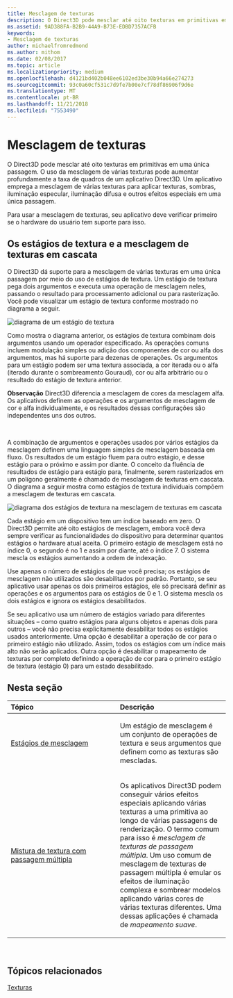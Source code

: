 ```yaml
---
title: Mesclagem de texturas
description: O Direct3D pode mesclar até oito texturas em primitivas em uma única passagem.
ms.assetid: 9AD388FA-B2B9-44A9-B73E-EDBD7357ACFB
keywords:
- Mesclagem de texturas
author: michaelfromredmond
ms.author: mithom
ms.date: 02/08/2017
ms.topic: article
ms.localizationpriority: medium
ms.openlocfilehash: d4121bd402b048ee6102ed3be30b94a66e274273
ms.sourcegitcommit: 93c0a60cf531c7d9fe7b00e7cf78df86906f9d6e
ms.translationtype: MT
ms.contentlocale: pt-BR
ms.lasthandoff: 11/21/2018
ms.locfileid: "7553490"
---
```

# <a name="texture-blending"></a>Mesclagem de texturas


O Direct3D pode mesclar até oito texturas em primitivas em uma única passagem. O uso da mesclagem de várias texturas pode aumentar profundamente a taxa de quadros de um aplicativo Direct3D. Um aplicativo emprega a mesclagem de várias texturas para aplicar texturas, sombras, iluminação especular, iluminação difusa e outros efeitos especiais em uma única passagem.

Para usar a mesclagem de texturas, seu aplicativo deve verificar primeiro se o hardware do usuário tem suporte para isso.

## <a name="span-idtexture-stages-and-the-texture-blending-cascadespanspan-idtexture-stages-and-the-texture-blending-cascadespanspan-idtexture-stages-and-the-texture-blending-cascadespantexture-stages-and-the-texture-blending-cascade"></a><span id="Texture-Stages-and-the-Texture-Blending-Cascade"></span><span id="texture-stages-and-the-texture-blending-cascade"></span><span id="TEXTURE-STAGES-AND-THE-TEXTURE-BLENDING-CASCADE"></span>Os estágios de textura e a mesclagem de texturas em cascata


O Direct3D dá suporte para a mesclagem de várias texturas em uma única passagem por meio do uso de estágios de textura. Um estágio de textura pega dois argumentos e executa uma operação de mesclagem neles, passando o resultado para processamento adicional ou para rasterização. Você pode visualizar um estágio de textura conforme mostrado no diagrama a seguir.

![diagrama de um estágio de textura](images/texstg.png)

Como mostra o diagrama anterior, os estágios de textura combinam dois argumentos usando um operador especificado. As operações comuns incluem modulação simples ou adição dos componentes de cor ou alfa dos argumentos, mas há suporte para dezenas de operações. Os argumentos para um estágio podem ser uma textura associada, a cor iterada ou o alfa (iterado durante o sombreamento Gouraud), cor ou alfa arbitrário ou o resultado do estágio de textura anterior.

**Observação**  Direct3D diferencia a mesclagem de cores da mesclagem alfa. Os aplicativos definem as operações e os argumentos de mesclagem de cor e alfa individualmente, e os resultados dessas configurações são independentes uns dos outros.

 

A combinação de argumentos e operações usados por vários estágios da mesclagem definem uma linguagem simples de mesclagem baseada em fluxo. Os resultados de um estágio fluem para outro estágio, e desse estágio para o próximo e assim por diante. O conceito da fluência de resultados de estágio para estágio para, finalmente, serem rasterizados em um polígono geralmente é chamado de mesclagem de texturas em cascata. O diagrama a seguir mostra como estágios de textura individuais compõem a mesclagem de texturas em cascata.

![diagrama dos estágios de textura na mesclagem de texturas em cascata](images/tcascade.png)

Cada estágio em um dispositivo tem um índice baseado em zero. O Direct3D permite até oito estágios de mesclagem, embora você deva sempre verificar as funcionalidades do dispositivo para determinar quantos estágios o hardware atual aceita. O primeiro estágio de mesclagem está no índice 0, o segundo é no 1 e assim por diante, até o índice 7. O sistema mescla os estágios aumentando a ordem de indexação.

Use apenas o número de estágios de que você precisa; os estágios de mesclagem não utilizados são desabilitados por padrão. Portanto, se seu aplicativo usar apenas os dois primeiros estágios, ele só precisará definir as operações e os argumentos para os estágios de 0 e 1. O sistema mescla os dois estágios e ignora os estágios desabilitados.

Se seu aplicativo usa um número de estágios variado para diferentes situações – como quatro estágios para alguns objetos e apenas dois para outros – você não precisa explicitamente desabilitar todos os estágios usados anteriormente. Uma opção é desabilitar a operação de cor para o primeiro estágio não utilizado. Assim, todos os estágios com um índice mais alto não serão aplicados. Outra opção é desabilitar o mapeamento de texturas por completo definindo a operação de cor para o primeiro estágio de textura (estágio 0) para um estado desabilitado.

## <a name="span-idin-this-sectionspanin-this-section"></a><span id="in-this-section"></span>Nesta seção


<table>
<colgroup>
<col width="50%" />
<col width="50%" />
</colgroup>
<thead>
<tr class="header">
<th align="left">Tópico</th>
<th align="left">Descrição</th>
</tr>
</thead>
<tbody>
<tr class="odd">
<td align="left"><p><a href="blending-stages.md">Estágios de mesclagem</a></p></td>
<td align="left"><p>Um estágio de mesclagem é um conjunto de operações de textura e seus argumentos que definem como as texturas são mescladas.</p></td>
</tr>
<tr class="even">
<td align="left"><p><a href="multipass-texture-blending.md">Mistura de textura com passagem múltipla</a></p></td>
<td align="left"><p>Os aplicativos Direct3D podem conseguir vários efeitos especiais aplicando várias texturas a uma primitiva ao longo de várias passagens de renderização. O termo comum para isso é <em>mesclagem de texturas de passagem múltipla</em>. Um uso comum de mesclagem de texturas de passagem múltipla é emular os efeitos de iluminação complexa e sombrear modelos aplicando várias cores de várias texturas diferentes. Uma dessas aplicações é chamada de <em>mapeamento suave</em>.</p></td>
</tr>
</tbody>
</table>

 

## <a name="span-idrelated-topicsspanrelated-topics"></a><span id="related-topics"></span>Tópicos relacionados


[Texturas](textures.md)

 

 




